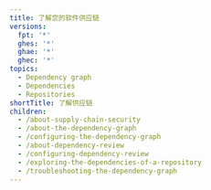 ```yaml
---
title: 了解您的软件供应链
versions:
  fpt: '*'
  ghes: '*'
  ghae: '*'
  ghec: '*'
topics:
  - Dependency graph
  - Dependencies
  - Repositories
shortTitle: 了解供应链
children:
  - /about-supply-chain-security
  - /about-the-dependency-graph
  - /configuring-the-dependency-graph
  - /about-dependency-review
  - /configuring-dependency-review
  - /exploring-the-dependencies-of-a-repository
  - /troubleshooting-the-dependency-graph
---
```


